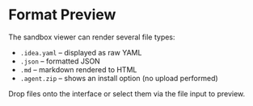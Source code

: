 # Format Preview

The sandbox viewer can render several file types:

- `.idea.yaml` – displayed as raw YAML
- `.json` – formatted JSON
- `.md` – markdown rendered to HTML
- `.agent.zip` – shows an install option (no upload performed)

Drop files onto the interface or select them via the file input to preview.
